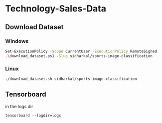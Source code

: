 # Technology-Sales-Data



## Download Dataset
### Windows
```bash
Set-ExecutionPolicy -Scope CurrentUser -ExecutionPolicy RemoteSigned
.\download_dataset.ps1 -Slug sidharkal/sports-image-classification
```

### Linux
```bash
./download_dataset.sh sidharkal/sports-image-classification
```

## Tensorboard
in the logs dir
```
tensorboard --logdir=logs
```
